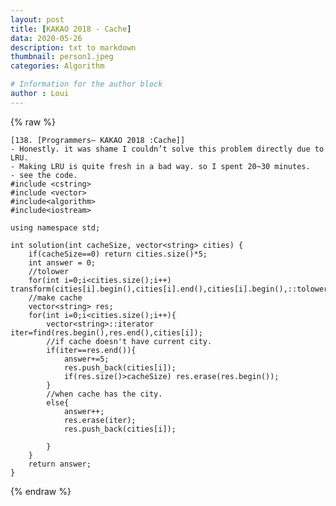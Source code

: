 ```yaml
---
layout: post
title: [KAKAO 2018 - Cache]
data: 2020-05-26
description: txt to markdown
thumbnail: person1.jpeg
categories: Algorithm

# Information for the author block
author : Loui
---
```


{% raw %}

	﻿[138. [Programmers– KAKAO 2018 :Cache]]
	- Honestly. it was shame I couldn’t solve this problem directly due to LRU.
	- Making LRU is quite fresh in a bad way. so I spent 20~30 minutes.
	- see the code.
	#include <cstring>
	#include <vector>
	#include<algorithm>
	#include<iostream>
	
	using namespace std;
	
	int solution(int cacheSize, vector<string> cities) {
	    if(cacheSize==0) return cities.size()*5;
	    int answer = 0;
	    //tolower
	    for(int i=0;i<cities.size();i++) transform(cities[i].begin(),cities[i].end(),cities[i].begin(),::tolower);
	    //make cache
	    vector<string> res;
	    for(int i=0;i<cities.size();i++){
	        vector<string>::iterator iter=find(res.begin(),res.end(),cities[i]);
	        //if cache doesn't have current city.
	        if(iter==res.end()){
	            answer+=5;
	            res.push_back(cities[i]);
	            if(res.size()>cacheSize) res.erase(res.begin());
	        }
	        //when cache has the city.
	        else{
	            answer++;
	            res.erase(iter);
	            res.push_back(cities[i]);
	            
	        }
	    }
	    return answer;
	}
	
	
{% endraw %}
